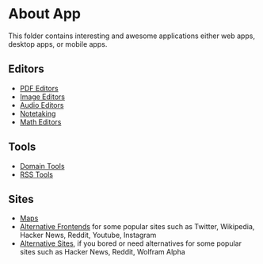 # About App

This folder contains interesting and awesome applications either web apps, desktop apps, or mobile apps.

## Editors

* [PDF Editors](pdf_editor.md)
* [Image Editors](image_editor.md)
* [Audio Editors](audio_editor.md)
* [Notetaking](notetaking_tool.md)
* [Math Editors](math_editor.md)

## Tools

* [Domain Tools](domain_tool.md)
* [RSS Tools](rss_tool.md)

## Sites

* [Maps](map.md)
* [Alternative Frontends](alternative_frontend.md) for some popular sites such as Twitter, Wikipedia, Hacker News, Reddit, Youtube, Instagram
* [Alternative Sites](alternative_web.md), if you bored or need alternatives for some popular sites such as Hacker News, Reddit, Wolfram Alpha

